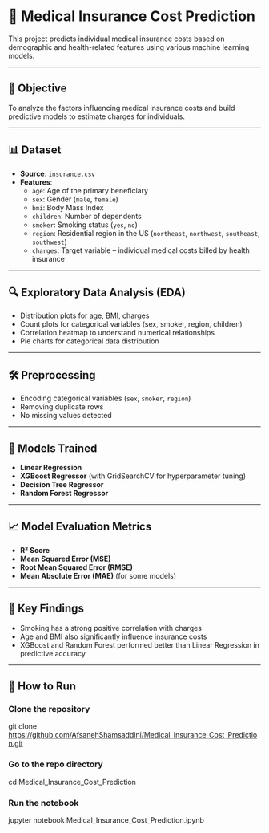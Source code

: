 # 🏥 Medical Insurance Cost Prediction

This project predicts individual medical insurance costs based on demographic and health-related features using various machine learning models.

---

## 📌 Objective
To analyze the factors influencing medical insurance costs and build predictive models to estimate charges for individuals.

---

## 📊 Dataset
- **Source**: `insurance.csv`
- **Features**:
  - `age`: Age of the primary beneficiary
  - `sex`: Gender (`male`, `female`)
  - `bmi`: Body Mass Index
  - `children`: Number of dependents
  - `smoker`: Smoking status (`yes`, `no`)
  - `region`: Residential region in the US (`northeast`, `northwest`, `southeast`, `southwest`)
  - `charges`: Target variable – individual medical costs billed by health insurance

---

## 🔍 Exploratory Data Analysis (EDA)
- Distribution plots for age, BMI, charges
- Count plots for categorical variables (sex, smoker, region, children)
- Correlation heatmap to understand numerical relationships
- Pie charts for categorical data distribution

---

## 🛠️ Preprocessing
- Encoding categorical variables (`sex`, `smoker`, `region`)
- Removing duplicate rows
- No missing values detected

---

## 🤖 Models Trained
- **Linear Regression**
- **XGBoost Regressor** (with GridSearchCV for hyperparameter tuning)
- **Decision Tree Regressor**
- **Random Forest Regressor**

---

## 📈 Model Evaluation Metrics
- **R² Score**
- **Mean Squared Error (MSE)**
- **Root Mean Squared Error (RMSE)**
- **Mean Absolute Error (MAE)** (for some models)

---

## 🧪 Key Findings
- Smoking has a strong positive correlation with charges
- Age and BMI also significantly influence insurance costs
- XGBoost and Random Forest performed better than Linear Regression in predictive accuracy

---

## 🚀 How to Run
### Clone the repository
git clone https://github.com/AfsanehShamsaddini/Medical_Insurance_Cost_Prediction.git

### Go to the repo directory
cd Medical_Insurance_Cost_Prediction

### Run the notebook
jupyter notebook Medical_Insurance_Cost_Prediction.ipynb
